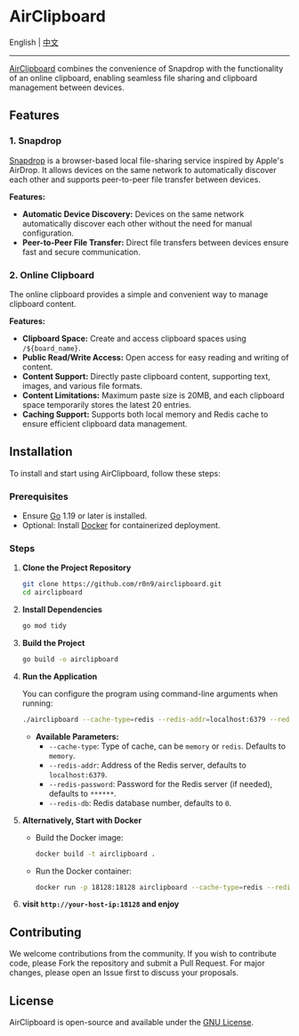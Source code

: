 # AirClipboard

English | [中文](./README_zh.md)

---

[AirClipboard](https://airclipbd.com) combines the convenience of Snapdrop with the functionality of an online clipboard, enabling seamless file sharing and clipboard management between devices.

## Features

### 1. Snapdrop

[Snapdrop](https://github.com/RobinLinus/snapdrop) is a browser-based local file-sharing service inspired by Apple's AirDrop. It allows devices on the same network to automatically discover each other and supports peer-to-peer file transfer between devices.

**Features:**
- **Automatic Device Discovery:** Devices on the same network automatically discover each other without the need for manual configuration.
- **Peer-to-Peer File Transfer:** Direct file transfers between devices ensure fast and secure communication.

### 2. Online Clipboard

The online clipboard provides a simple and convenient way to manage clipboard content.

**Features:**
- **Clipboard Space:** Create and access clipboard spaces using `/${board_name}`.
- **Public Read/Write Access:** Open access for easy reading and writing of content.
- **Content Support:** Directly paste clipboard content, supporting text, images, and various file formats.
- **Content Limitations:** Maximum paste size is 20MB, and each clipboard space temporarily stores the latest 20 entries.
- **Caching Support:** Supports both local memory and Redis cache to ensure efficient clipboard data management.

## Installation

To install and start using AirClipboard, follow these steps:

### Prerequisites

- Ensure [Go](https://golang.org/dl/) 1.19 or later is installed.
- Optional: Install [Docker](https://www.docker.com/) for containerized deployment.

### Steps

1. **Clone the Project Repository**

   ```bash
   git clone https://github.com/r0n9/airclipboard.git
   cd airclipboard
   ```

2. **Install Dependencies**

   ```bash
   go mod tidy
   ```

3. **Build the Project**

   ```bash
   go build -o airclipboard
   ```

4. **Run the Application**

   You can configure the program using command-line arguments when running:

   ```bash
   ./airclipboard --cache-type=redis --redis-addr=localhost:6379 --redis-password=yourpassword --redis-db=0
   ```

    - **Available Parameters:**
        - `--cache-type`: Type of cache, can be `memory` or `redis`. Defaults to `memory`.
        - `--redis-addr`: Address of the Redis server, defaults to `localhost:6379`.
        - `--redis-password`: Password for the Redis server (if needed), defaults to `******`.
        - `--redis-db`: Redis database number, defaults to `0`.

5. **Alternatively, Start with Docker**

    - Build the Docker image:

      ```bash
      docker build -t airclipboard .
      ```

    - Run the Docker container:

      ```bash
      docker run -p 18128:18128 airclipboard --cache-type=redis --redis-addr=localhost:6379 --redis-password=yourpassword --redis-db=0
      ```
6. **visit `http://your-host-ip:18128` and enjoy**

## Contributing

We welcome contributions from the community. If you wish to contribute code, please Fork the repository and submit a Pull Request. For major changes, please open an Issue first to discuss your proposals.

## License

AirClipboard is open-source and available under the [GNU License](LICENSE).